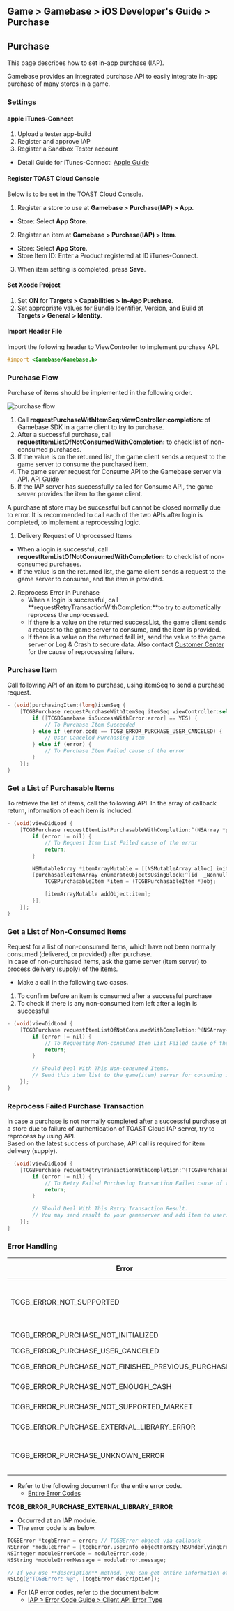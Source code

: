 ## Game > Gamebase > iOS Developer's Guide > Purchase

## Purchase

This page describes how to set in-app purchase (IAP).

Gamebase provides an integrated purchase API to easily integrate in-app purchase of many stores in a game.

### Settings

#### apple iTunes-Connect
1. Upload a tester app-build
2. Register and approve IAP
3. Register a Sandbox Tester account
* Detail Guide for iTunes-Connect: [Apple Guide](https://help.apple.com/itunes-connect/developer/#/devb57be10e7)

#### Register TOAST Cloud Console
Below is to be set in the TOAST Cloud Console.

1. Register a store to use at **Gamebase > Purchase(IAP) > App**.
  * Store: Select **App Store**.
2. Register an item at **Gamebase > Purchase(IAP) > Item**.
  * Store: Select **App Store**.
  * Store Item ID: Enter a Product registered at ID iTunes-Connect.
3. When item setting is completed, press **Save**.

#### Set Xcode Project
1. Set **ON** for **Targets > Capabilities > In-App Purchase**.
2. Set appropriate values for Bundle Identifier, Version, and Build at **Targets > General > Identity**.

#### Import Header File

Import the following header to ViewController to implement purchase API.

```objectivec
#import <Gamebase/Gamebase.h>
```

### Purchase Flow

Purchase of items should be implemented in the following order. <br/>


![purchase flow](purchase_flow.png)

1. Call **requestPurchaseWithItemSeq:viewController:completion:** of Gamebase SDK in a game client to try to purchase.
2. After a successful purchase, call **requestItemListOfNotConsumedWithCompletion:** to check list of non-consumed purchases.
3. If the value is on the returned list, the game client sends a request to the game server to consume the purchased item.
4. The game server request for Consume API to the Gamebase server via API.
   [API Guide](http://docs.cloud.toast.com/ko/Game/Gamebase/ko/Server%20Developer%60s%20Guide/#wrapping-api)
5. If the IAP server has successfully called for Consume API, the game server provides the item to the game client.

A purchase at store may be successful but cannot be closed normally due to error. It is recommended to call each of the two APIs after login is completed, to implement a reprocessing logic. <br/>

1. Delivery Request of Unprocessed Items
  * When a login is successful, call **requestItemListOfNotConsumedWithCompletion:** to check list of non-consumed purchases.
  * If the value is on the returned list, the game client sends a request to the game server to consume, and the item is provided.
2. Reprocess Error in Purchase
    * When a login is successful, call **requestRetryTransactionWithCompletion:**to try to automatically reprocess the unprocessed.
    * If there is a value on the returned successList, the game client sends a request to the game server to consume, and the item is provided.
    * If there is a value on the returned failList, send the value to the game server or Log & Crash to secure data. Also contact [Customer Center](https://cloud.toast.com/support/faq) for the cause of reprocessing failure.

### Purchase Item

Call following API of an item to purchase, using itemSeq to send a purchase request.

```objectivec
- (void)purchasingItem:(long)itemSeq {
    [TCGBPurchase requestPurchaseWithItemSeq:itemSeq viewController:self completion:^(TCGBPurchasableReceipt *purchasableReceipt, TCGBError *error) {
        if ([TCGBGamebase isSuccessWithError:error] == YES) {
            // To Purchase Item Succeeded
        } else if (error.code == TCGB_ERROR_PURCHASE_USER_CANCELED) {
            // User Canceled Purchasing Item
        } else if (error) {
            // To Purchase Item Failed cause of the error
        }
    }];
}
```



### Get a List of Purchasable Items

To retrieve the list of items, call the following API. In the array of callback return, information of each item is included.

```objectivec
- (void)viewDidLoad {
    [TCGBPurchase requestItemListPurchasableWithCompletion:^(NSArray *purchasableItemArray, TCGBError *error) {
        if (error != nil) {
            // To Request Item List Failed cause of the error
            return;
        }

        NSMutableArray *itemArrayMutable = [[NSMutableArray alloc] init];
        [purchasableItemArray enumerateObjectsUsingBlock:^(id  _Nonnull obj, NSUInteger idx, BOOL * _Nonnull stop) {
            TCGBPurchasableItem *item = (TCGBPurchasableItem *)obj;

            [itemArrayMutable addObject:item];
        }];
    }];
}
```


### Get a List of Non-Consumed Items

Request for a list of non-consumed items, which have not been normally consumed (delivered, or provided) after purchase. <br/>
In case of non-purchased items, ask the game server (item server) to process delivery (supply) of the items.


* Make a call in the following two cases.
1. To confirm before an item is consumed after a successful purchase
2. To check if there is any non-consumed item left after a login is successful

```objectivec
- (void)viewDidLoad {
    [TCGBPurchase requestItemListOfNotConsumedWithCompletion:^(NSArray<TCGBPurchasableReceipt *> *purchasableReceiptArray, TCGBError *error) {
        if (error != nil) {
            // To Requesting Non-consumed Item List Failed cause of the error
            return;
        }

        // Should Deal With This Non-consumed Items.
        // Send this item list to the game(item) server for consuming item
    }];
}
```



### Reprocess Failed Purchase Transaction

In case a purchase is not normally completed after a successful purchase at a store due to failure of authentication of TOAST Cloud IAP server, try to reprocess by using API. <br/>
Based on the latest success of purchase, API call is required for item delivery (supply).


```objectivec
- (void)viewDidLoad {
    [TCGBPurchase requestRetryTransactionWithCompletion:^(TCGBPurchasableRetryTransactionResult *transactionResult, TCGBError *error) {
        if (error != nil) {
            // To Retry Failed Purchasing Transaction Failed cause of the error
            return;
        }

        // Should Deal With This Retry Transaction Result.
        // You may send result to your gameserver and add item to user.
    }];
}
```



### Error Handling

| Error                                    | Error Code | Description                              |
| ---------------------------------------- | ---------- | ---------------------------------------- |
| TCGB_ERROR_NOT_SUPPORTED                 | 10         | GamebaseAdapter has not been included. <br/> If the domain of error object is "TCGB.Gamebase.TCGBPurchase", check if PurchaseAdapter exists. |
| TCGB\_ERROR\_PURCHASE\_NOT\_INITIALIZED  | 4001       | Gamebase PurchaseAdapter has not been initialized.   |
| TCGB\_ERROR\_PURCHASE\_USER\_CANCELED    | 4002       | Purchase has been candelled.                             |
| TCGB\_ERROR\_PURCHASE\_NOT\_FINISHED\_PREVIOUS\_PURCHASING | 4003       | Previous purchase has not been completed.                       |
| TCGB\_ERROR\_PURCHASE\_NOT\_ENOUGH\_CASH | 4004       | Cannot purchase due to shortage of case of the store.             |
| TCGB\_ERROR\_PURCHASE\_NOT\_SUPPORTED\_MARKET | 4010       | The store is not supported. iOS supports "AS". |
| TCGB\_ERROR\_PURCHASE\_EXTERNAL\_LIBRARY\_ERROR | 4201       | Error in IAP library. Check <br>error.message. |
| TCGB\_ERROR\_PURCHASE\_UNKNOWN\_ERROR    | 4999       | The purchase error is undefined. <br> Please upload the entire logs to the Customer Center and we'll respond ASAP. |

* Refer to the following document for the entire error code.
  - [Entire Error Codes](./error-codes#client-sdk)



**TCGB_ERROR_PURCHASE_EXTERNAL_LIBRARY_ERROR**

* Occurred at an IAP module.
* The error code is as below.

```objectivec
TCGBError *tcgbError = error; // TCGBError object via callback
NSError *moduleError = [tcgbError.userInfo objectForKey:NSUnderlyingErrorKey]; // NSError object from external module
NSInteger moduleErrorCode = moduleError.code;
NSString *moduleErrorMessage = moduleError.message;

// If you use **description** method, you can get entire information of this object by JSON Format
NSLog(@"TCGBError: %@", [tcgbError description]);
```

* For IAP error codes, refer to the document below.
  - [IAP > Error Code Guide > Client API Error Type](http://docs.cloud.toast.com/ko/Common/IAP/ko/Error%20Code/#client-api)
